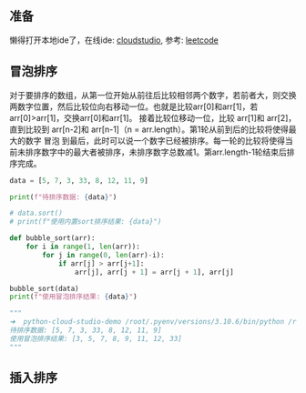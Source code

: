 ## 准备
懒得打开本地ide了，在线ide: [cloudstudio](https://codingcorp.cloudstudio.net/dashboard), 参考: [leetcode](https://leetcode.cn/circle/discuss/eBo9UB/)
## 冒泡排序
对于要排序的数组，从第一位开始从前往后比较相邻两个数字，若前者大，则交换两数字位置，然后比较位向右移动一位。也就是比较arr[0]和arr[1]，若arr[0]>arr[1]，交换arr[0]和arr[1]。
接着比较位移动一位，比较 arr[1]和 arr[2]，直到比较到 arr[n-2]和 arr[n-1]（n = arr.length）。第1轮从前到后的比较将使得最大的数字 冒泡 到最后，此时可以说一个数字已经被排序。每一轮的比较将使得当前未排序数字中的最大者被排序，未排序数字总数减1。第arr.length-1轮结束后排序完成。

```python
data = [5, 7, 3, 33, 8, 12, 11, 9]

print(f"待排序数据: {data}")

# data.sort()
# print(f"使用内置sort排序结果: {data}")

def bubble_sort(arr):
    for i in range(1, len(arr)):
        for j in range(0, len(arr)-i):
            if arr[j] > arr[j+1]:
                arr[j], arr[j + 1] = arr[j + 1], arr[j]

bubble_sort(data)
print(f"使用冒泡排序结果: {data}")

"""
➜  python-cloud-studio-demo /root/.pyenv/versions/3.10.6/bin/python /root/RemoteWorking/python-cloud-studio-demo/web/bsort.py
待排序数据: [5, 7, 3, 33, 8, 12, 11, 9]
使用冒泡排序结果: [3, 5, 7, 8, 9, 11, 12, 33]
"""
```
## 插入排序
```python

```
